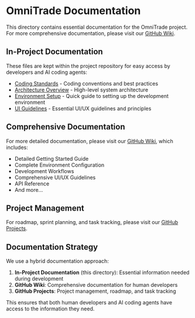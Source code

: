 # OmniTrade Documentation

This directory contains essential documentation for the OmniTrade project. For more comprehensive documentation, please visit our [GitHub Wiki](https://github.com/yourusername/omnitrade/wiki).

## In-Project Documentation

These files are kept within the project repository for easy access by developers and AI coding agents:

- [Coding Standards](./CODING_STANDARDS.md) - Coding conventions and best practices
- [Architecture Overview](./ARCHITECTURE.md) - High-level system architecture
- [Environment Setup](./ENVIRONMENT_SETUP.md) - Quick guide to setting up the development environment
- [UI Guidelines](./UI_GUIDELINES.md) - Essential UI/UX guidelines and principles

## Comprehensive Documentation

For more detailed documentation, please visit our [GitHub Wiki](https://github.com/yourusername/omnitrade/wiki), which includes:

- Detailed Getting Started Guide
- Complete Environment Configuration
- Development Workflows
- Comprehensive UI/UX Guidelines
- API Reference
- And more...

## Project Management

For roadmap, sprint planning, and task tracking, please visit our [GitHub Projects](https://github.com/yourusername/omnitrade/projects).

## Documentation Strategy

We use a hybrid documentation approach:

1. **In-Project Documentation** (this directory): Essential information needed during development
2. **GitHub Wiki**: Comprehensive documentation for human developers
3. **GitHub Projects**: Project management, roadmap, and task tracking

This ensures that both human developers and AI coding agents have access to the information they need.
